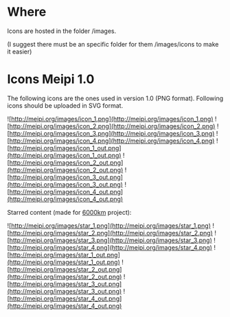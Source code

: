 # Where #
Icons are hosted in the folder /images.

(I suggest there must be an specific folder for them /images/icons to make it easier)

# Icons Meipi 1.0 #
The following icons are the ones used in version 1.0 (PNG format). Following icons should be uploaded in SVG format.

![http://meipi.org/images/icon_1.png](http://meipi.org/images/icon_1.png) ![http://meipi.org/images/icon_2.png](http://meipi.org/images/icon_2.png) ![http://meipi.org/images/icon_3.png](http://meipi.org/images/icon_3.png) ![http://meipi.org/images/icon_4.png](http://meipi.org/images/icon_4.png)
![http://meipi.org/images/icon_1_out.png](http://meipi.org/images/icon_1_out.png) ![http://meipi.org/images/icon_2_out.png](http://meipi.org/images/icon_2_out.png) ![http://meipi.org/images/icon_3_out.png](http://meipi.org/images/icon_3_out.png) ![http://meipi.org/images/icon_4_out.png](http://meipi.org/images/icon_4_out.png)

Starred content (made for [6000km](http://meipi.org/6000km) project):

![http://meipi.org/images/star_1.png](http://meipi.org/images/star_1.png) ![http://meipi.org/images/star_2.png](http://meipi.org/images/star_2.png) ![http://meipi.org/images/star_3.png](http://meipi.org/images/star_3.png) ![http://meipi.org/images/star_4.png](http://meipi.org/images/star_4.png)
![http://meipi.org/images/star_1_out.png](http://meipi.org/images/star_1_out.png) ![http://meipi.org/images/star_2_out.png](http://meipi.org/images/star_2_out.png) ![http://meipi.org/images/star_3_out.png](http://meipi.org/images/star_3_out.png) ![http://meipi.org/images/star_4_out.png](http://meipi.org/images/star_4_out.png)